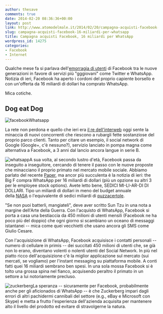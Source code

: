 ```yaml
---
author: thesave
comments: true
date: 2014-02-20 08:36:36+00:00
layout: post
link: http://www.atomodelmale.it/2014/02/20/campagna-acquisti-facebook-16-miliardi-per-whatsapp/
slug: campagna-acquisti-facebook-16-miliardi-per-whatsapp
title: Campagna acquisti Facebook, 16 miliardi per WhatsApp
wordpress_id: 14275
categories:
- Facebook
- Internet
---
```


Qualche mese fa si parlava dell'[emorragia di utenti](http://www.atomodelmale.it/2013/12/29/facebook-un-social-network-per-vecchi-dicono-gli-adolescenti/) di Facebook tra le nuove generazioni in favore di servizi più "gggiovani" come Twitter e WhatsApp. Notizia di ieri, Facebook ha aperto i cordoni del proprio capiente borsello e con un'offerta da 16 miliardi di dollari ha comprato WhatsApp.

Mica cotiche.



## Dog eat Dog



![facebookWhatsapp](http://www.atomodelmale.it/wp-content/uploads/2014/02/facebookWhatsapp-300x181.jpg)

La rete non perdona e quello che ieri era [il re dell'interweb](http://www.atomodelmale.it/2009/01/29/twitter-contro-facebook-tu-da-che-parte-stai/) oggi sente la minaccia di nuovi concorrenti che riescono a rubargli fette sostanziose del proprio parco clienti. Tanto per citare un esempio, il social network di Google (Google+, c'è nessuno?), servizio lanciato in pompa magna come alternativa a Facebook, a 3 anni dal lancio ancora langue in serie B.

![whatsapp](http://www.atomodelmale.it/wp-content/uploads/2014/02/whatsapp-300x300.png)A sua volta, al secondo lustro d'età, Facebook passa da inseguito a inseguitore, cercando di tenere il passo con le nuove proposte che minacciano il proprio primato nel mercato mobile sociale. Abbiamo parlato del recente [Paper](http://www.atomodelmale.it/2014/02/06/facebook-paper-cose-e-dove-scaricarlo/), ma ancor più succulenta è la notizia di ieri: the Big F compra WhatsApp per 16 miliardi di dollari (più un opzione su altri 3 per le employee stock options). Avete letto bene, SEDICI MI-LI-AR-DI DI DOLLARI. Tipo un miliardi di dollari in meno del budget annuale della [NASA](http://www.spacepolicyonline.com/news/appropriators-release-fy2014-omnibus-bill-nasa-does-well) o l'equivalente di sedici miliardi di [puzzacertole](http://theinfosphere.org/Stink_lizards).



"Se non puoi batterli, mangiateli", deve aver scritto Sun Tzu in una nota a margine dell'Arte della Guerra. Con l'acquisto di WhatsApp, Facebook si porta a casa una bestiaccia da 450 milioni di utenti mensili (Facebook ne ha poco più del doppio) che ogni giorno si scambiano un oceano di messaggi istantanei -- mica come quei vecchietti che usano ancora gli SMS come Giulio Cesare.

Con l'acquisizione di WhatsApp, Facebook acquisisce i contatti personali -- numero di cellulare in primis -- dei succitati 450 milioni di utenti che, se già non lo erano, diventano volenti o nolenti utenti del Social Network. In più nel piatto ricco dell'acquisizione c'è la miglior applicazione sul mercato (sui mercati, se vogliamo) per l'instant messaging su piattaforma mobile. A conti fatti quei 16 miliardi sembrano ben spesi. In una sola mossa Facebook si è tolto una grossa spina nel fianco, acquisendo peraltro il primato in un settore a lui notoriamente precluso.

![zuckerberg](http://www.atomodelmale.it/wp-content/uploads/2014/02/zuckerberg-300x278.jpeg)La speranza -- sicuramente per Facebook, probabilmente anche per gli aficionados di WhatsApp -- è che Zuckerberg impari dagli errori di altri pachidermi cannibali del settore (e.g., eBay e Microsoft con Skype) e metta a frutto l'esperienza dell'azienda acquisita per mantenere alto il livello del prodotto ed evitare di stravolgerne la natura.

